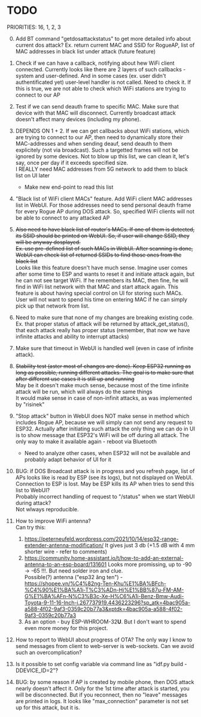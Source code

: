 # TODO

PRIORITIES: 16, 1, 2, 3

0. Add BT command "getdosattackstatus" to get more detailed info about current dos attack?
Ex. return current MAC and SSID for RogueAP, list of MAC addresses in black list under attack (future feature)

1. Check if we can have a callback, notifying about hew WiFi client connected. Currently looks like there are 2 layers of such callbacks - system and user-defined. And in some cases (ex. user didn't authentificated yet) user-level handler is not called. Need to check it. If this is true, we are not able to check which WiFi stations are trying to connect to our AP

2. Test if we can send deauth frame to specific MAC. Make sure that device with that MAC will disconnect. Currently broadcast attack doesn't affect many devices (including my phone).

3. DEPENDS ON 1 + 2. If we can get callbacks about WiFi stations, which are trying to connect to our AP, then need to dynamically store their MAC-addresses and when sending deauf, send deauth to them explicitely (not via broadcast). Such a targetted frames will not be ignored by some devices. Not to blow up this list, we can clean it, let's say, once per day if it exceeds specified size.<br>
I REALLY need MAC addresses from 5G network to add them to black list on UI later
    * Make new end-point to read this list

4. "Black list of WiFi client MACs" feature. Add WiFi client MAC addresses list in WebUI. For those addresses need to send personal deauth frame for every Rogue AP during DOS attack. So, specified WiFi clients will not be able to connect to any attacked AP

5. ~~Also need to have black list of router's MACs. If one of them is detected, its SSID should be printed on WebUI. So, if user will change SSID, they will be anyway dosplayed.<br>
Ex. use pre-defined list of such MACs in WebUI. After scanning is done, WebUI can check list of returned SSIDs to find those ones from the black list~~<br>
Looks like this feature doesn't have much sense. Imagine user comes after some time to ESP and wants to reset it and initiate attack again, but he can not see target WiFi. If he remembers its MAC, then fine, he will find in WiFi list network with that MAC and start attack again. This feature is about having special control on UI for storing such MACs. User will not want to spend his time on entering MAC if he can simply pick up that network from list.

8. Need to make sure that none of my changes are breaking existing code. Ex. that proper status of attack will be returned by attack_get_status(), that each attack really has proper status (remember, that now we have infinite attacks and ability to interrupt attacks)

9. Make sure that timeout in WebUI is handled well (even in case of infinite attack).

10. ~~Stability test (aster most of changes are done). Keep ESP32 running as long as possible, running different attacks. The goal is to make sure that after different use cases it is still up and running<br>~~
May be it doesn't make much sense, because most of the time infinite attack will be run, which will always do the same things<br>
It would make sense in case of non-infinit attacks, as was implemented by "risinek"

11. "Stop attack" button in WebUI does NOT make sense in method which includes Rogue AP, because we will simply can not send any request to ESP32. Actually after initiating such attack the only thing we can do in UI is to show message that ESP32's WiFi will be off during all attack. The only way to make it available again - reboot via Bluetooth
    * Need to analyze other cases, when ESP32 will not be available and probably adapt behavior of UI for it

12. BUG: if DOS Broadcast attack is in progress and you refresh page, list of APs looks like is read by ESP (see its logs), but not displayed on WebUI. Connection to ESP is lost. May be ESP kills its AP when tries to send this list to WebUI?<br>
Probably incorrect handling of request to "/status" when we start WebUI during attack?<br>
Not wlways reproducible.

16. How to improve WiFi antenna?<br>
    Can try this:
    1. https://peterneufeld.wordpress.com/2021/10/14/esp32-range-extender-antenna-modification/ It gives just 3 db (+1.5 dB with 4 mm shorter wire - refer to comments)
    2. https://community.home-assistant.io/t/how-to-add-an-external-antenna-to-an-esp-board/131601 Looks more promissing, up to -90 -> -65 !!!. But need solder iron and clue.<br>
    Possible(?) antenna ("esp32 ăng ten") - https://shopee.vn/%C4%82ng-Ten-Khu%E1%BA%BFch-%C4%90%E1%BA%A1i-T%C3%ADn-Hi%E1%BB%87u-FM-AM-G%E1%BA%AFn-N%C3%B3c-Xe-H%C6%A1i-Benz-Bmw-Audi-Toyota-9-11-16-Inch-i.267737919.4436223296?sp_atk=4bac905a-a588-4f02-9af3-0359c20b77a3&xptdk=4bac905a-a588-4f02-9af3-0359c20b77a3
    3. As an option - buy ESP-WHROOM-32**U**. But I don't want to spend even more money for this project.

18. How to report to WebUI about progress of OTA? The only way I know to send messages from client to web-server is web-sockets. Can we avoid such an overcomplication?

19. Is it possible to set config variable via command line as "idf.py build -DDEVICE_ID=2"?

20. BUG: by some reason if AP is created by mobile phone, then DOS attack nearly doesn't affect it. Only for the 1st time after attack is started, you will be disconnected. But if you reconnect, then no "leave" messages are printed in  logs. It looks like "max_connection" parameter is not set up for this attack, but it is.